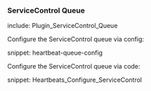 

### ServiceControl Queue

include: Plugin_ServiceControl_Queue

Configure the ServiceControl queue via config:

snippet: heartbeat-queue-config

Configure the ServiceControl queue via code:

snippet: Heartbeats_Configure_ServiceControl

